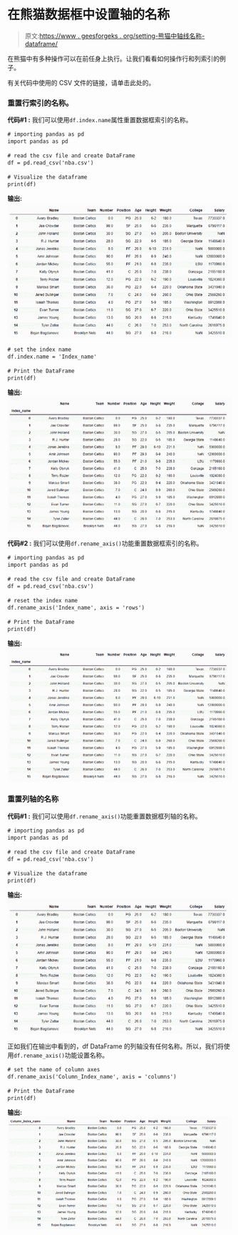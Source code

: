 # 在熊猫数据框中设置轴的名称

> 原文:[https://www . geesforgeks . org/setting-熊猫中轴线名称-dataframe/](https://www.geeksforgeeks.org/setting-the-name-of-the-axes-in-pandas-dataframe/)

在熊猫中有多种操作可以在前任身上执行。让我们看看如何操作行和列索引的例子。

有关代码中使用的 CSV 文件的链接，请单击此处的。

### 重置行索引的名称。

**代码#1 :** 我们可以使用`df.index.name`属性重置数据框索引的名称。

```
# importing pandas as pd
import pandas as pd

# read the csv file and create DataFrame
df = pd.read_csv('nba.csv')

# Visualize the dataframe
print(df)
```

**输出:**
![](img/bae8f166fcdcf486d1e396ba55d86dc5.png)

```
# set the index name
df.index.name = 'Index_name'

# Print the DataFrame
print(df)
```

**输出:**
![](img/858156f84426250cb135889b3c113908.png)

**代码#2 :** 我们可以使用`df.rename_axis()`功能重置数据框索引的名称。

```
# importing pandas as pd
import pandas as pd

# read the csv file and create DataFrame
df = pd.read_csv('nba.csv')

# reset the index name
df.rename_axis('Index_name', axis = 'rows')

# Print the DataFrame
print(df)
```

**输出:**
![](img/858156f84426250cb135889b3c113908.png)

### 重置列轴的名称

**代码#1 :** 我们可以使用`df.rename_axis()`功能重置数据框列轴的名称。

```
# importing pandas as pd
import pandas as pd

# read the csv file and create DataFrame
df = pd.read_csv('nba.csv')

# Visualize the dataframe
print(df)
```

**输出:**
![](img/bae8f166fcdcf486d1e396ba55d86dc5.png)

正如我们在输出中看到的，df DataFrame 的列轴没有任何名称。所以，我们将使用`df.rename_axis()`功能设置名称。

```
# set the name of column axes
df.rename_axis('Column_Index_name', axis = 'columns')

# Print the DataFrame
print(df)
```

**输出:**
![](img/c953d49199753d0d4799073969b29516.png)